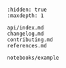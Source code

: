 ```{include} ../README.md

```

```{toctree}
:hidden: true
:maxdepth: 1

api/index.md
changelog.md
contributing.md
references.md

notebooks/example
```
